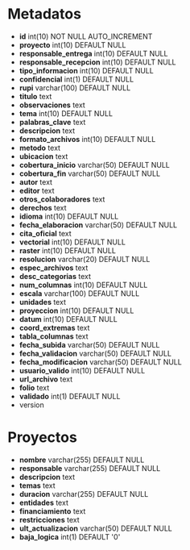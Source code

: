 
# Metadatos
 - **id** int(10) NOT NULL AUTO_INCREMENT
 - **proyecto** int(10) DEFAULT NULL
 - **responsable_entrega** int(10) DEFAULT NULL
 - **responsable_recepcion** int(10) DEFAULT NULL
 - **tipo_informacion** int(10) DEFAULT NULL
 - **confidencial** int(1) DEFAULT NULL
 - **rupi** varchar(100) DEFAULT NULL
 - **titulo** text
 - **observaciones** text
 - **tema** int(10) DEFAULT NULL
 - **palabras_clave** text
 - **descripcion** text
 - **formato_archivos** int(10) DEFAULT NULL
 - **metodo** text
 - **ubicacion** text
 - **cobertura_inicio** varchar(50) DEFAULT NULL
 - **cobertura_fin** varchar(50) DEFAULT NULL
 - **autor** text
 - **editor** text
 - **otros_colaboradores** text
 - **derechos** text
 - **idioma** int(10) DEFAULT NULL
 - **fecha_elaboracion** varchar(50) DEFAULT NULL
 - **cita_oficial** text
 - **vectorial** int(10) DEFAULT NULL
 - **raster** int(10) DEFAULT NULL
 - **resolucion** varchar(20) DEFAULT NULL
 - **espec_archivos** text
 - **desc_categorias** text
 - **num_columnas** int(10) DEFAULT NULL
 - **escala** varchar(100) DEFAULT NULL
 - **unidades** text
 - **proyeccion** int(10) DEFAULT NULL
 - **datum** int(10) DEFAULT NULL
 - **coord_extremas** text
 - **tabla_columnas** text
 - **fecha_subida** varchar(50) DEFAULT NULL
 - **fecha_validacion** varchar(50) DEFAULT NULL
 - **fecha_modificacion** varchar(50) DEFAULT NULL
 - **usuario_valido** int(10) DEFAULT NULL
 - **url_archivo** text
 - **folio** text
 - **validado** int(1) DEFAULT NULL
 - version


# Proyectos
 - **nombre** varchar(255) DEFAULT NULL
 - **responsable** varchar(255) DEFAULT NULL
 - **descripcion** text
 - **temas** text
 - **duracion** varchar(255) DEFAULT NULL
 - **entidades** text
 - **financiamiento** text
 - **restricciones** text
 - **ult_actualizacion** varchar(50) DEFAULT NULL
 - **baja_logica** int(1) DEFAULT '0'
